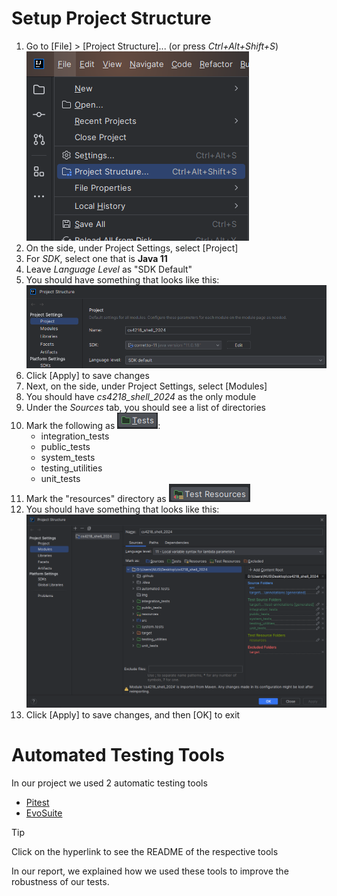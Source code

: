 # Setup Project Structure
1. Go to [File] > [Project Structure]... (or press _Ctrl+Alt+Shift+S_)\
   ![Screenshot of File to Project Structure](img/img.png)
2. On the side, under Project Settings, select [Project]
3. For _SDK_, select one that is **Java 11**
4. Leave _Language Level_ as "SDK Default"
5. You should have something that looks like this:\
   ![Project Settings - Project](img/img_2.png)
6. Click [Apply] to save changes
7. Next, on the side, under Project Settings, select [Modules]
8. You should have _cs4218_shell_2024_ as the only module
9. Under the _Sources_ tab, you should see a list of directories
10. Mark the following as ![Test](img/img_5.png):
    - integration_tests
    - public_tests
    - system_tests
    - testing_utilities
    - unit_tests
11. Mark the "resources" directory as ![Test Resources](img/img_6.png)
12. You should have something that looks like this:\
    ![Project Settings - Modules](img/img_4.png)
13. Click [Apply] to save changes, and then [OK] to exit


# Automated Testing Tools

In our project we used 2 automatic testing tools
- [Pitest](automated_tests/pitest/README.md)
- [EvoSuite](automated_tests/evosuite-tests/README.md)

> [!TIP]
> Click on the hyperlink to see the README of the respective tools

In our report, we explained how we used these tools to improve the robustness
of our tests.